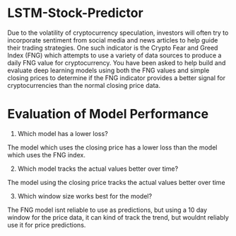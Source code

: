 # LSTM-Stock-Predictor

Due to the volatility of cryptocurrency speculation, investors will often try to incorporate sentiment from social media and news articles to help guide their trading strategies. One such indicator is the Crypto Fear and Greed Index (FNG) which attempts to use a variety of data sources to produce a daily FNG value for cryptocurrency. You have been asked to help build and evaluate deep learning models using both the FNG values and simple closing prices to determine if the FNG indicator provides a better signal for cryptocurrencies than the normal closing price data.


# Evaluation of Model Performance
1. Which model has a lower loss?

The model which uses the closing price has a lower loss than the model which uses the FNG index.

2. Which model tracks the actual values better over time?

The model using the closing price tracks the actual values better over time

3. Which window size works best for the model?

The FNG model isnt reliable to use as predictions, but using a 10 day window for the price data, it can kind of track the trend, but wouldnt reliably use it for price predictions.